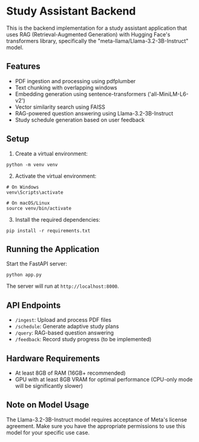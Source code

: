# Study Assistant Backend

This is the backend implementation for a study assistant application that uses RAG (Retrieval-Augmented Generation) with Hugging Face's transformers library, specifically the "meta-llama/Llama-3.2-3B-Instruct" model.

## Features

- PDF ingestion and processing using pdfplumber
- Text chunking with overlapping windows
- Embedding generation using sentence-transformers ('all-MiniLM-L6-v2')
- Vector similarity search using FAISS
- RAG-powered question answering using Llama-3.2-3B-Instruct
- Study schedule generation based on user feedback

## Setup

1. Create a virtual environment:
```
python -m venv venv
```

2. Activate the virtual environment:
```
# On Windows
venv\Scripts\activate

# On macOS/Linux
source venv/bin/activate
```

3. Install the required dependencies:
```
pip install -r requirements.txt
```

## Running the Application

Start the FastAPI server:
```
python app.py
```

The server will run at `http://localhost:8000`.

## API Endpoints

- `/ingest`: Upload and process PDF files
- `/schedule`: Generate adaptive study plans
- `/query`: RAG-based question answering
- `/feedback`: Record study progress (to be implemented)

## Hardware Requirements

- At least 8GB of RAM (16GB+ recommended)
- GPU with at least 8GB VRAM for optimal performance (CPU-only mode will be significantly slower)

## Note on Model Usage

The Llama-3.2-3B-Instruct model requires acceptance of Meta's license agreement. Make sure you have the appropriate permissions to use this model for your specific use case.
